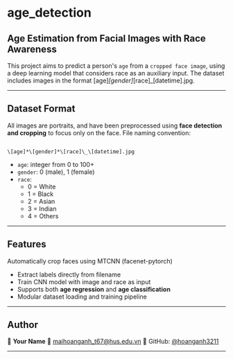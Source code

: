 # age_detection

## Age Estimation from Facial Images with Race Awareness

This project aims to predict a person's `age` from a `cropped face image`, using a deep learning model that considers race as an auxiliary input. The dataset includes images in the format [age]_[gender]_[race]_[datetime].jpg.

---

## Dataset Format

All images are portraits, and have been preprocessed using **face detection and cropping** to focus only on the face. File naming convention:

```

\[age]*\[gender]*\[race]\_\[datetime].jpg

````

- `age`: integer from 0 to 100+
- `gender`: 0 (male), 1 (female)
- `race`:  
  - 0 = White  
  - 1 = Black  
  - 2 = Asian  
  - 3 = Indian  
  - 4 = Others

---

## Features

 Automatically crop faces using MTCNN (facenet-pytorch)
- Extract labels directly from filename
- Train CNN model with image and race as input
- Supports both **age regression** and **age classification**
- Modular dataset loading and training pipeline

---



## Author

👤 **Your Name**
📧 [maihoanganh_t67@hus.edu.vn](mailto:maihoanganh_t67@hus.edu.vn)
🔗 GitHub: [@hoanganh3211](https://github.com/hoanganh3211)

---

